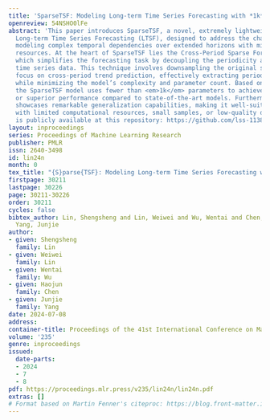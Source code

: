 ```yaml
---
title: 'SparseTSF: Modeling Long-term Time Series Forecasting with *1k* Parameters'
openreview: 54NSHO0lFe
abstract: 'This paper introduces SparseTSF, a novel, extremely lightweight model for
  Long-term Time Series Forecasting (LTSF), designed to address the challenges of
  modeling complex temporal dependencies over extended horizons with minimal computational
  resources. At the heart of SparseTSF lies the Cross-Period Sparse Forecasting technique,
  which simplifies the forecasting task by decoupling the periodicity and trend in
  time series data. This technique involves downsampling the original sequences to
  focus on cross-period trend prediction, effectively extracting periodic features
  while minimizing the model’s complexity and parameter count. Based on this technique,
  the SparseTSF model uses fewer than <em>1k</em> parameters to achieve competitive
  or superior performance compared to state-of-the-art models. Furthermore, SparseTSF
  showcases remarkable generalization capabilities, making it well-suited for scenarios
  with limited computational resources, small samples, or low-quality data. The code
  is publicly available at this repository: https://github.com/lss-1138/SparseTSF.'
layout: inproceedings
series: Proceedings of Machine Learning Research
publisher: PMLR
issn: 2640-3498
id: lin24n
month: 0
tex_title: "{S}parse{TSF}: Modeling Long-term Time Series Forecasting with *1k* Parameters"
firstpage: 30211
lastpage: 30226
page: 30211-30226
order: 30211
cycles: false
bibtex_author: Lin, Shengsheng and Lin, Weiwei and Wu, Wentai and Chen, Haojun and
  Yang, Junjie
author:
- given: Shengsheng
  family: Lin
- given: Weiwei
  family: Lin
- given: Wentai
  family: Wu
- given: Haojun
  family: Chen
- given: Junjie
  family: Yang
date: 2024-07-08
address:
container-title: Proceedings of the 41st International Conference on Machine Learning
volume: '235'
genre: inproceedings
issued:
  date-parts:
  - 2024
  - 7
  - 8
pdf: https://proceedings.mlr.press/v235/lin24n/lin24n.pdf
extras: []
# Format based on Martin Fenner's citeproc: https://blog.front-matter.io/posts/citeproc-yaml-for-bibliographies/
---
```

